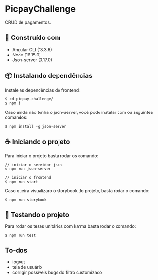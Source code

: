 # PicpayChallenge

CRUD de pagamentos.

## 🧱 Construído com

- Angular CLI (13.3.6)
- Node (16.15.0)
- Json-server (0.17.0)

## 📦 Instalando dependências

Instale as dependências do frontend:
```
$ cd picpay-challenge/
$ npm i
```

Caso ainda não tenha o json-server, você pode instalar com os seguintes comandos:
```
$ npm install -g json-server
```

## ☕ Iniciando o projeto

Para iniciar o projeto basta rodar os comando:
```
// iniciar o servidor json
$ npm run json-server 

// iniciar o frontend
$ npm run start 
```

Caso queira visualizaro o storybook do projeto, basta rodar o comando:
```
$ npm run storybook
```

## 🧪 Testando o projeto

Para rodar os teses unitários com karma basta rodar o comando:
```
$ npm run test
```

## To-dos
- logout 
- tela de usuário
- corrigir possíveis bugs do filtro customizado

